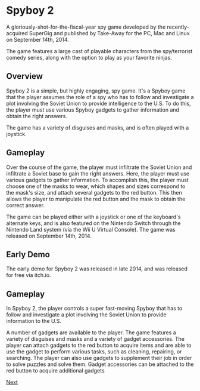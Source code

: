# Spyboy 2

A gloriously-shot-for-the-fiscal-year spy game developed by the recently-acquired SuperGig and published by Take-Away for the PC, Mac and Linux on September 14th, 2014.

The game features a large cast of playable characters from the spy/terrorist comedy series, along with the option to play as your favorite ninjas.

## Overview

Spyboy 2 is a simple, but highly engaging, spy game. It's a Spyboy game that the player assumes the role of a spy who has to follow and investigate a plot involving the Soviet Union to provide intelligence to the U.S. To do this, the player must use various Spyboy gadgets to gather information and obtain the right answers.

The game has a variety of disguises and masks, and is often played with a joystick.

## Gameplay

Over the course of the game, the player must infiltrate the Soviet Union and infiltrate a Soviet base to gain the right answers. Here, the player must use various gadgets to gather information. To accomplish this, the player must choose one of the masks to wear, which shapes and sizes correspond to the mask's size, and attach several gadgets to the red button. This then allows the player to manipulate the red button and the mask to obtain the correct answer.

The game can be played either with a joystick or one of the keyboard's alternate keys, and is also featured on the Nintendo Switch through the Nintendo Land system (via the Wii U Virtual Console). The game was released on September 14th, 2014.

## Early Demo

The early demo for Spyboy 2 was released in late 2014, and was released for free via itch.io.

## Gameplay

In Spyboy 2, the player controls a super fast-moving Spyboy that has to follow and investigate a plot involving the Soviet Union to provide information to the U.S.

A number of gadgets are available to the player. The game features a variety of disguises and masks and a variety of gadget accessories. The player can attach gadgets to the red button to acquire items and are able to use the gadget to perform various tasks, such as cleaning, repairing, or searching. The player can also use gadgets to supplement their job in order to solve puzzles and solve them. Gadget accessories can be attached to the red button to acquire additional gadgets

[Next](056.md)
